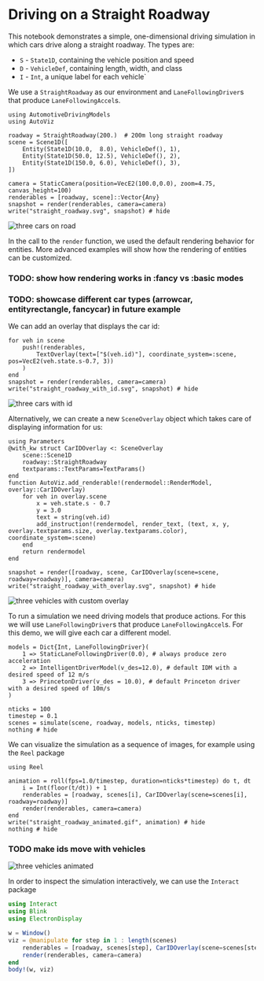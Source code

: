 # Driving on a Straight Roadway

This notebook demonstrates a simple, one-dimensional driving simulation in which
cars drive along a straight roadway.
The types are:

- `S` - `State1D`, containing the vehicle position and speed
- `D` - `VehicleDef`, containing length, width, and class
- `I` - `Int`, a unique label for each vehicle`

We use a `StraightRoadway` as our environment and `LaneFollowingDriver`s that produce `LaneFollowingAccel`s.

```@example straight_roadway
using AutomotiveDrivingModels
using AutoViz

roadway = StraightRoadway(200.)  # 200m long straight roadway
scene = Scene1D([
    Entity(State1D(10.0,  8.0), VehicleDef(), 1),
    Entity(State1D(50.0, 12.5), VehicleDef(), 2),
    Entity(State1D(150.0, 6.0), VehicleDef(), 3),
])

camera = StaticCamera(position=VecE2(100.0,0.0), zoom=4.75, canvas_height=100)
renderables = [roadway, scene]::Vector{Any}
snapshot = render(renderables, camera=camera)
write("straight_roadway.svg", snapshot) # hide
```
![three cars on road](straight_roadway.svg)

In the call to the `render` function, we used the default rendering behavior for
entities. More advanced examples will show how the rendering of entities can be customized.
### TODO: show how rendering works in :fancy vs :basic modes
### TODO: showcase different car types (arrowcar, entityrectangle, fancycar) in future example

We can add an overlay that displays the car id:

```@example straight_roadway
for veh in scene
    push!(renderables, 
        TextOverlay(text=["$(veh.id)"], coordinate_system=:scene, pos=VecE2(veh.state.s-0.7, 3))
    )
end
snapshot = render(renderables, camera=camera)
write("straight_roadway_with_id.svg", snapshot) # hide
```
![three cars with id](straight_roadway_with_id.png)


Alternatively, we can create a new `SceneOverlay` object which takes care of
displaying information for us:

```@example straight_roadway
using Parameters
@with_kw struct CarIDOverlay <: SceneOverlay
    scene::Scene1D
    roadway::StraightRoadway
    textparams::TextParams=TextParams()
end
function AutoViz.add_renderable!(rendermodel::RenderModel, overlay::CarIDOverlay)
    for veh in overlay.scene
        x = veh.state.s - 0.7
        y = 3.0
        text = string(veh.id)
        add_instruction!(rendermodel, render_text, (text, x, y, overlay.textparams.size, overlay.textparams.color), coordinate_system=:scene)
    end
    return rendermodel
end

snapshot = render([roadway, scene, CarIDOverlay(scene=scene, roadway=roadway)], camera=camera)
write("straight_roadway_with_overlay.svg", snapshot) # hide
```
![three vehicles with custom overlay](straight_roadway_with_overlay.svg)


To run a simulation we need driving models that produce actions.
For this we will use `LaneFollowingDriver`s that produce `LaneFollowingAccel`s.
For this demo, we will give each car a different model.

```@example straight_roadway
models = Dict{Int, LaneFollowingDriver}(
    1 => StaticLaneFollowingDriver(0.0), # always produce zero acceleration
    2 => IntelligentDriverModel(v_des=12.0), # default IDM with a desired speed of 12 m/s
    3 => PrincetonDriver(v_des = 10.0), # default Princeton driver with a desired speed of 10m/s
)

nticks = 100
timestep = 0.1
scenes = simulate(scene, roadway, models, nticks, timestep)
nothing # hide
```
We can visualize the simulation as a sequence of images, for example using the
`Reel` package

```@example straight_roadway
using Reel

animation = roll(fps=1.0/timestep, duration=nticks*timestep) do t, dt
    i = Int(floor(t/dt)) + 1
    renderables = [roadway, scenes[i], CarIDOverlay(scene=scenes[i], roadway=roadway)]
    render(renderables, camera=camera)
end
write("straight_roadway_animated.gif", animation) # hide
nothing # hide
```
### TODO make ids move with vehicles
![three vehicles animated](straight_roadway_animated.gif)

In order to inspect the simulation interactively, we can use the `Interact` package

```julia
using Interact
using Blink
using ElectronDisplay

w = Window()
viz = @manipulate for step in 1 : length(scenes)
    renderables = [roadway, scenes[step], CarIDOverlay(scene=scenes[step], roadway=roadway)]
    render(renderables, camera=camera)
end
body!(w, viz)
```
